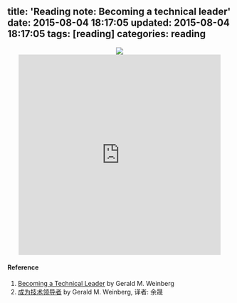 title: 'Reading note: Becoming a technical leader'
date: 2015-08-04 18:17:05
updated: 2015-08-04 18:17:05
tags: [reading] 
categories: reading
---
<div align=center>
<img src="http://daweih.github.io/images/leader.jpg">
</div>

<div align=center>
<iframe scrolling="value" src="http://daweih.github.io/js/becoming_a_technical_leader.html/index.html" width=90% height="450" frameborder="0" scrolling="yes"></iframe>
</div>


#### Reference
1. [Becoming a Technical Leader](http://book.douban.com/subject/1807715/) by Gerald M. Weinberg
2. [成为技术领导者](http://book.douban.com/subject/26419762/) by Gerald M. Weinberg, 译者: 余晟
